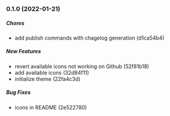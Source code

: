 ### 0.1.0 (2022-01-21)

##### Chores

*  add publish commands with chagelog generation (d1ca54b4)

##### New Features

*  revert available icons not working on Github (52f81b18)
*  add available icons (32d84f11)
*  initialize theme (22fa4c3d)

##### Bug Fixes

*  icons in README (2e522780)

